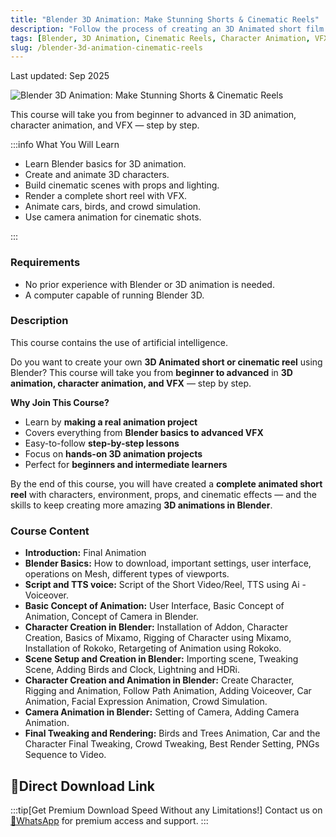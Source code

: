 ```yaml
---
title: "Blender 3D Animation: Make Stunning Shorts & Cinematic Reels"
description: "Follow the process of creating an 3D Animated short film from start to finish."
tags: [Blender, 3D Animation, Cinematic Reels, Character Animation, VFX]
slug: /blender-3d-animation-cinematic-reels
---
```


Last updated: Sep 2025

![Blender 3D Animation: Make Stunning Shorts & Cinematic Reels](https://img-c.udemycdn.com/course/750x422/6841089_d232_4.jpg)

This course will take you from beginner to advanced in 3D animation, character animation, and VFX — step by step.

:::info What You Will Learn

-   Learn Blender basics for 3D animation.
-   Create and animate 3D characters.
-   Build cinematic scenes with props and lighting.
-   Render a complete short reel with VFX.
-   Animate cars, birds, and crowd simulation.
-   Use camera animation for cinematic shots.

:::

### Requirements

-   No prior experience with Blender or 3D animation is needed.
-   A computer capable of running Blender 3D.

### Description

This course contains the use of artificial intelligence.

Do you want to create your own **3D Animated short or cinematic reel** using Blender?
This course will take you from **beginner to advanced** in **3D animation, character animation, and VFX** — step by step.

**Why Join This Course?**

-   Learn by **making a real animation project**
-   Covers everything from **Blender basics to advanced VFX**
-   Easy-to-follow **step-by-step lessons**
-   Focus on **hands-on 3D animation projects**
-   Perfect for **beginners and intermediate learners**

By the end of this course, you will have created a **complete animated short reel** with characters, environment, props, and cinematic effects — and the skills to keep creating more amazing **3D animations in Blender**.

### Course Content

-   **Introduction:** Final Animation
-   **Blender Basics:** How to download, important settings, user interface, operations on Mesh, different types of viewports.
-   **Script and TTS voice:** Script of the Short Video/Reel, TTS using Ai - Voiceover.
-   **Basic Concept of Animation:** User Interface, Basic Concept of Animation, Concept of Camera in Blender.
-   **Character Creation in Blender:** Installation of Addon, Character Creation, Basics of Mixamo, Rigging of Character using Mixamo, Installation of Rokoko, Retargeting of Animation using Rokoko.
-   **Scene Setup and Creation in Blender:** Importing scene, Tweaking Scene, Adding Birds and Clock, Lightning and HDRi.
-   **Character Creation and Animation in Blender:** Create Character, Rigging and Animation, Follow Path Animation, Adding Voiceover, Car Animation, Facial Expression Animation, Crowd Simulation.
-   **Camera Animation in Blender:** Setting of Camera, Adding Camera Animation.
-   **Final Tweaking and Rendering:** Birds and Trees Animation, Car and the Character Final Tweaking, Crowd Tweaking, Best Render Setting, PNGs Sequence to Video.

## 🚀Direct Download Link
:::tip[Get Premium Download Speed Without any Limitations!]
Contact us on [💬WhatsApp](https://wa.me/+8613237610083) for premium  access and support.
:::
